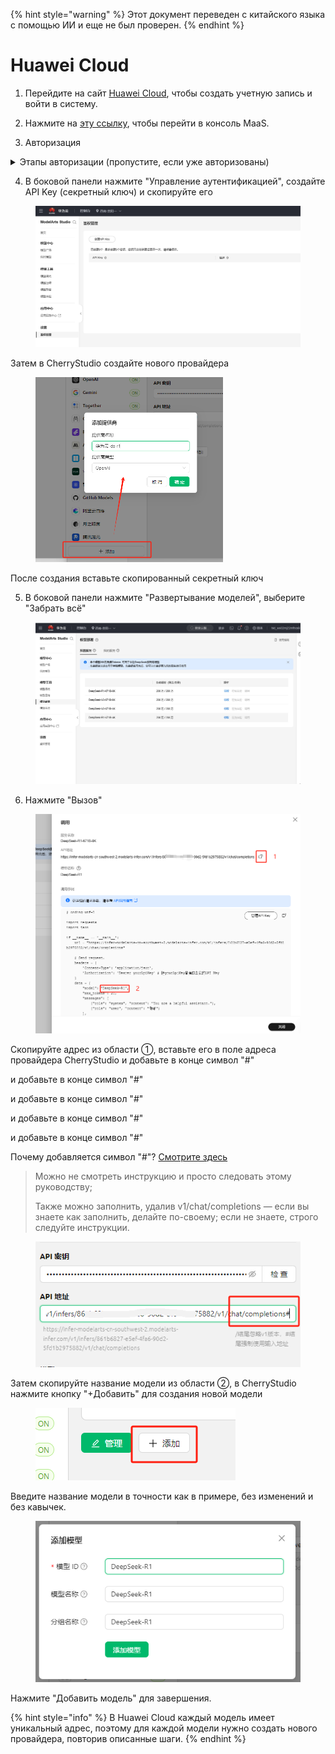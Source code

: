 
{% hint style="warning" %}
Этот документ переведен с китайского языка с помощью ИИ и еще не был проверен.
{% endhint %}

# Huawei Cloud

1.  Перейдите на сайт [Huawei Cloud](https://auth.huaweicloud.com/authui/login), чтобы создать учетную запись и войти в систему.

2.  Нажмите на [эту ссылку](https://console.huaweicloud.com/modelarts/?region=cn-southwest-2#/model-studio/homepage), чтобы перейти в консоль MaaS.

3.  Авторизация

<details>

<summary>Этапы авторизации (пропустите, если уже авторизованы)</summary>

1.  После перехода по ссылке из пункта (2), следуя подсказкам, перейдите на страницу авторизации (нажмите IAM子用户→新增委托→普通用户)

![](<../../.gitbook/assets/image (49).png>)

2.  После нажатия "Создать" вернитесь к ссылке из пункта (2)
3.  Появится сообщение о недостаточных правах доступа, нажмите "кликните здесь" в сообщении
4.  Добавьте существующее разрешение и подтвердите

![](<../../.gitbook/assets/image (50).png>)

Примечание: Этот метод подходит для новичков — не нужно изучать много информации, просто следуйте подсказкам. Если вы успешно авторизуетесь другим способом, используйте его.

</details>

4.  В боковой панели нажмите "Управление аутентификацией", создайте API Key (секретный ключ) и скопируйте его

<figure><img src="../../.gitbook/assets/微信截图_20250214034650.png" alt=""><figcaption></figcaption></figure>

Затем в CherryStudio создайте нового провайдера

<figure><img src="../../.gitbook/assets/image (1) (2).png" alt="" width="300"><figcaption></figcaption></figure>

После создания вставьте скопированный секретный ключ

5.  В боковой панели нажмите "Развертывание моделей", выберите "Забрать всё"

<figure><img src="../../.gitbook/assets/微信截图_20250214034751.png" alt=""><figcaption></figcaption></figure>

6.  Нажмите "Вызов"

<figure><img src="../../.gitbook/assets/image (1) (2) (1).png" alt=""><figcaption></figcaption></figure>

Скопируйте адрес из области ①, вставьте его в поле адреса провайдера CherryStudio и добавьте в конце символ "#"

и добавьте в конце символ "#"

и добавьте в конце символ "#"

и добавьте в конце символ "#"

и добавьте в конце символ "#"

Почему добавляется символ "#"? [Смотрите здесь](https://docs.cherry-ai.com/cherrystudio/preview/settings/providers#api-di-zhi)

> Можно не смотреть инструкцию и просто следовать этому руководству;
>
> Также можно заполнить, удалив v1/chat/completions — если вы знаете как заполнить, делайте по-своему; если не знаете, строго следуйте инструкции.

<figure><img src="../../.gitbook/assets/image (2) (3).png" alt=""><figcaption></figcaption></figure>

Затем скопируйте название модели из области ②, в CherryStudio нажмите кнопку "+Добавить" для создания новой модели

<figure><img src="../../.gitbook/assets/image (4) (3).png" alt=""><figcaption></figcaption></figure>

Введите название модели в точности как в примере, без изменений и без кавычек.

<figure><img src="../../.gitbook/assets/image (3) (3).png" alt=""><figcaption></figcaption></figure>

Нажмите "Добавить модель" для завершения.

{% hint style="info" %}
В Huawei Cloud каждый модель имеет уникальный адрес, поэтому для каждой модели нужно создать нового провайдера, повторив описанные шаги.
{% endhint %}